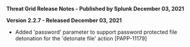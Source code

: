 **Threat Grid Release Notes - Published by Splunk December 03, 2021**


**Version 2.2.7 - Released December 03, 2021**

* Added 'password' parameter to support password protected file detonation for the 'detonate file' action [PAPP-11179]
